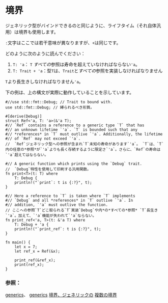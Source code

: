 # <!--Bounds--> 境界

<!--Just like generic types can be bounded, lifetimes (themselves generic) use bounds as well.-->
ジェネリック型がバインドできるのと同じように、ライフタイム（それ自体汎用）は境界も使用します。
<!--The `:` character has a slightly different meaning here, but `+` is the same.-->
`:`文字はここでは若干意味が異なりますが、`+`は同じです。
<!--Note how the following read:-->
どのように次のように読んでください：

1. <!--`T: 'a`: *All* references in `T` must outlive lifetime `'a`.-->
    `T: 'a`： `T` *すべての*参照は寿命を超えていなければならない`'a`。
2. <!--`T: Trait + 'a`: Type `T` must implement trait `Trait` and *all* references-->
    `T: Trait + 'a`：型`T`は、`Trait`と*すべての*参照を実装しなければなりません
<!--in `T` must outlive `'a`.-->
`T`より長生きしなければなりません`'a`。

<!--The example below shows the above syntax in action:-->
下の例は、上の構文が実際に動作していることを示しています。

```rust,editable
#//use std::fmt::Debug; // Trait to bound with.
use std::fmt::Debug; // 縛られるべき形質。

#[derive(Debug)]
struct Ref<'a, T: 'a>(&'a T);
#// `Ref` contains a reference to a generic type `T` that has
#// an unknown lifetime `'a`. `T` is bounded such that any
#// *references* in `T` must outlive `'a`. Additionally, the lifetime
#// of `Ref` may not exceed `'a`.
//  `Ref`ジェネリック型への参照が含まれ`T`未知の寿命があります`'a`。 `T`は、`T`内の任意の*参照*が`'a`よりも長く存続するように限定さ`'a`。さらに、`Ref`の寿命は`'a`超えてはならない。

#// A generic function which prints using the `Debug` trait.
//  `Debug`特性を使用して印刷する汎用関数。
fn print<T>(t: T) where
    T: Debug {
    println!("`print`: t is {:?}", t);
}

#// Here a reference to `T` is taken where `T` implements
#// `Debug` and all *references* in `T` outlive `'a`. In
#// addition, `'a` must outlive the function.
// ここへの参照`T`どこ取られる`T`実装`Debug`や内*の*すべての*参照* `T`長生き`'a`。加えて、`'a`機能が失われて`'a`ならない。
fn print_ref<'a, T>(t: &'a T) where
    T: Debug + 'a {
    println!("`print_ref`: t is {:?}", t);
}

fn main() {
    let x = 7;
    let ref_x = Ref(&x);

    print_ref(&ref_x);
    print(ref_x);
}
```

### <!--See also:--> 参照：

<!--[generics][generics], [bounds in generics][bounds], and [multiple bounds in generics][multibounds]-->
[generics][generics]、 [generics][generics] [境界、ジェネリックの][bounds] [複数の境界][multibounds]

<!--[generics]: generics.html
 [bounds]: generics/bounds.html
 [multibounds]: generics/multi_bounds.html
-->
[generics]: generics.html
 [bounds]: generics/bounds.html
 [multibounds]: generics/multi_bounds.html

